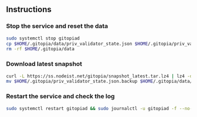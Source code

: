 ## Instructions

### Stop the service and reset the data

```bash
sudo systemctl stop gitopiad
cp $HOME/.gitopia/data/priv_validator_state.json $HOME/.gitopia/priv_validator_state.json.backup
rm -rf $HOME/.gitopia/data
```

### Download latest snapshot

```bash
curl -L https://ss.nodeist.net/gitopia/snapshot_latest.tar.lz4 | lz4 -dc - | tar -xf - -C $HOME/.gitopia --strip-components 2
mv $HOME/.gitopia/priv_validator_state.json.backup $HOME/.gitopia/data/priv_validator_state.json
```

### Restart the service and check the log

```bash
sudo systemctl restart gitopiad && sudo journalctl -u gitopiad -f --no-hostname -o cat
```
